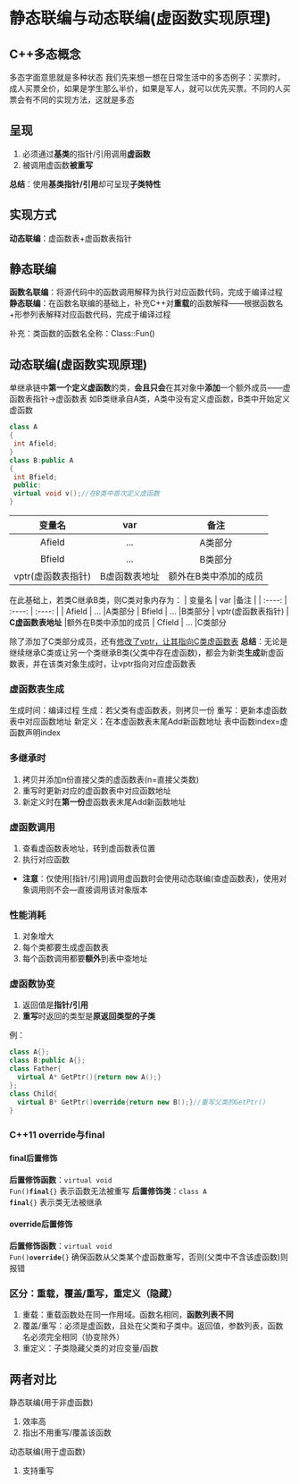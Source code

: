# 静态联编与动态联编(虚函数实现原理)
## C++多态概念
多态字面意思就是多种状态
我们先来想一想在日常生活中的多态例子：买票时，成人买票全价，如果是学生那么半价，如果是军人，就可以优先买票。不同的人买票会有不同的实现方法，这就是多态

## 呈现
1. 必须通过**基类**的指针/引用调用**虚函数**
2. 被调用虚函数**被重写**

**总结**：使用**基类指针/引用**却可呈现**子类特性**

## 实现方式
**动态联编**：虚函数表+虚函数表指针
## 静态联编

**函数名联编**：将源代码中的函数调用解释为执行对应函数代码，完成于编译过程
**静态联编**：在函数名联编的基础上，补充C++对**重载**的函数解释——根据函数名+形参列表解释对应函数代码，完成于编译过程

补充：类函数的函数名全称：Class::Fun()

## 动态联编(虚函数实现原理)
单继承链中**第一个定义虚函数**的类，**会且只会**在其对象中**添加**一个额外成员——虚函数表指针->虚函数表
如B类继承自A类，A类中没有定义虚函数，B类中开始定义虚函数
```C++
class A
{
 int Afield;
}
class B:public A
{
 int Bfield;
 public:
 virtual void v();//在B类中首次定义虚函数
}
```

| 变量名 | var |备注 |
| :----: | :----: | :----: |
| Afield | ... |A类部分
| Bfield | ... |B类部分
| vptr(虚函数表指针) | B虚函数表地址 |额外在B类中添加的成员

在此基础上，若类C继承B类，则C类对象内存为：
| 变量名 | var |备注 |
| :----: | :----: | :----: |
| Afield | ... |A类部分
| Bfield | ... |B类部分
| vptr(虚函数表指针) | **C虚函数表地址** |额外在B类中添加的成员
| Cfield | ... |C类部分

除了添加了C类部分成员，还有<u>修改了vptr，让其指向C类虚函数表</u>
**总结**：无论是继续继承C类或让另一个类继承B类(父类中存在虚函数)，都会为新类**生成**新虚函数表，并在该类对象生成时，让vptr指向对应虚函数表

### 虚函数表生成
生成时间：编译过程
生成：若父类有虚函数表，则拷贝一份
重写：更新本虚函数表中对应函数地址
新定义：在本虚函数表末尾Add新函数地址
表中函数index=虚函数声明index

### 多继承时
1. 拷贝并添加n份直接父类的虚函数表(n=直接父类数)
2. 重写时更新对应的虚函数表中对应函数地址
3. 新定义时在**第一份**虚函数表末尾Add新函数地址

### 虚函数调用
1. 查看虚函数表地址，转到虚函数表位置
2. 执行对应函数
- **注意**：仅使用[指针/引用]调用虚函数时会使用动态联编(查虚函数表)，使用对象调用则不会—直接调用该对象版本

### 性能消耗
1. 对象增大
2. 每个类都要生成虚函数表
3. 每个函数调用都要**额外**到表中查地址

### 虚函数协变
1. 返回值是**指针/引用**
2. **重写**时返回的类型是**原返回类型的子类**

例：
```C++
class A{};
class B:public A{};
class Father{
  virtual A* GetPtr(){return new A();}
};
class Child{
  virtual B* GetPtr()override{return new B();}//重写父类的GetPtr()
}
```

### C++11 override与final
#### final后置修饰
**后置修饰函数**：<code>virtual void Fun()**final**{}</code>
表示函数无法被重写
**后置修饰类**：<code>class A **final**{}</code>
表示类无法被继承
#### override后置修饰
**后置修饰函数**：<code>virtual void Fun()**override**{}</code>
确保函数从父类某个虚函数重写，否则(父类中不含该虚函数)则报错

### 区分：重载，覆盖/重写，重定义（隐藏）
1. 重载：重载函数处在同一作用域。函数名相同，**函数列表不同**
2. 覆盖/重写：必须是虚函数，且处在父类和子类中。返回值，参数列表，函数名必须完全相同（协变除外）
3. 重定义：子类隐藏父类的对应变量/函数

## 两者对比
静态联编(用于非虚函数)
1. 效率高
2. 指出不用重写/覆盖该函数

动态联编(用于虚函数)
1. 支持重写
